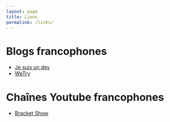 ```yaml
---
layout: page
title: Liens
permalink: /links/
---
```


# Blogs francophones
* [Je suis un dev](https://www.jesuisundev.com/)
* [WeTry](https://www.wetry.tech)

# Chaînes Youtube francophones
* [Bracket Show](https://www.youtube.com/channel/UCtnYlMKv9vbV6EITjrCwr1g)